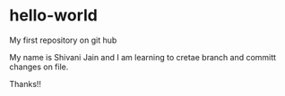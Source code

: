 # hello-world
My first repository on git hub

My name is Shivani Jain and I am learning to cretae branch and committ changes on file.

Thanks!!
